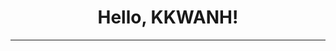 <style>
    #kkwanh_main_label_div
    {
        text-align: center;
    }
</style>
<div id="kkwanh_main_div">
    <div id="kkwanh_main_label_div" class="center">
        <h1>Hello, KKWANH!</h1>
    </div>
    <hr>
</div>

